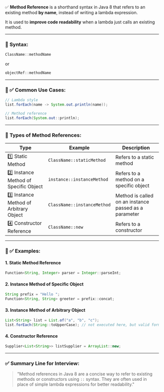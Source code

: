 ✅ **Method Reference** is a shorthand syntax in Java 8 that refers to an existing method **by name**, instead of writing a lambda expression.

It is used to **improve code readability** when a lambda just calls an existing method.

---

### 🔹 **Syntax:**

```java
ClassName::methodName
```

or

```java
objectRef::methodName
```

---

### 🔹 ✅ Common Use Cases:

```java
// Lambda style
list.forEach(name -> System.out.println(name));

// Method reference
list.forEach(System.out::println);
```

---

### 🔹 **Types of Method References:**

| Type                                    | Example                     | Description                                           |
| --------------------------------------- | --------------------------- | ----------------------------------------------------- |
| 1️⃣ Static Method                       | `ClassName::staticMethod`   | Refers to a static method                             |
| 2️⃣ Instance Method of Specific Object  | `instance::instanceMethod`  | Refers to a method on a specific object               |
| 3️⃣ Instance Method of Arbitrary Object | `ClassName::instanceMethod` | Method is called on an instance passed as a parameter |
| 4️⃣ Constructor Reference               | `ClassName::new`            | Refers to a constructor                               |

---

### 🔹 ✅ Examples:

#### 1. **Static Method Reference**

```java
Function<String, Integer> parser = Integer::parseInt;
```

#### 2. **Instance Method of Specific Object**

```java
String prefix = "Hello ";
Function<String, String> greeter = prefix::concat;
```

#### 3. **Instance Method of Arbitrary Object**

```java
List<String> list = List.of("a", "b", "c");
list.forEach(String::toUpperCase); // not executed here, but valid form
```

#### 4. **Constructor Reference**

```java
Supplier<List<String>> listSupplier = ArrayList::new;
```

---

### ✅ Summary Line for Interview:

> "Method references in Java 8 are a concise way to refer to existing methods or constructors using `::` syntax. They are often used in place of simple lambda expressions for better readability."
> 
